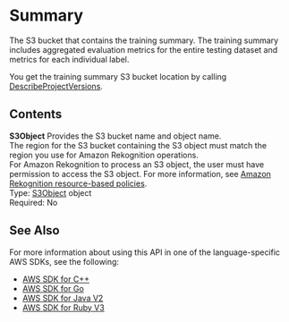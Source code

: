 # Summary<a name="API_Summary"></a>

The S3 bucket that contains the training summary\. The training summary includes aggregated evaluation metrics for the entire testing dataset and metrics for each individual label\. 

You get the training summary S3 bucket location by calling [DescribeProjectVersions](API_DescribeProjectVersions.md)\. 

## Contents<a name="API_Summary_Contents"></a>

 **S3Object**   <a name="rekognition-Type-Summary-S3Object"></a>
Provides the S3 bucket name and object name\.  
The region for the S3 bucket containing the S3 object must match the region you use for Amazon Rekognition operations\.  
For Amazon Rekognition to process an S3 object, the user must have permission to access the S3 object\. For more information, see [Amazon Rekognition resource\-based policies](security_iam_service-with-iam.md#security_iam_service-with-iam-resource-based-policies)\.   
Type: [S3Object](API_S3Object.md) object  
Required: No

## See Also<a name="API_Summary_SeeAlso"></a>

For more information about using this API in one of the language\-specific AWS SDKs, see the following:
+  [AWS SDK for C\+\+](https://docs.aws.amazon.com/goto/SdkForCpp/rekognition-2016-06-27/Summary) 
+  [AWS SDK for Go](https://docs.aws.amazon.com/goto/SdkForGoV1/rekognition-2016-06-27/Summary) 
+  [AWS SDK for Java V2](https://docs.aws.amazon.com/goto/SdkForJavaV2/rekognition-2016-06-27/Summary) 
+  [AWS SDK for Ruby V3](https://docs.aws.amazon.com/goto/SdkForRubyV3/rekognition-2016-06-27/Summary) 